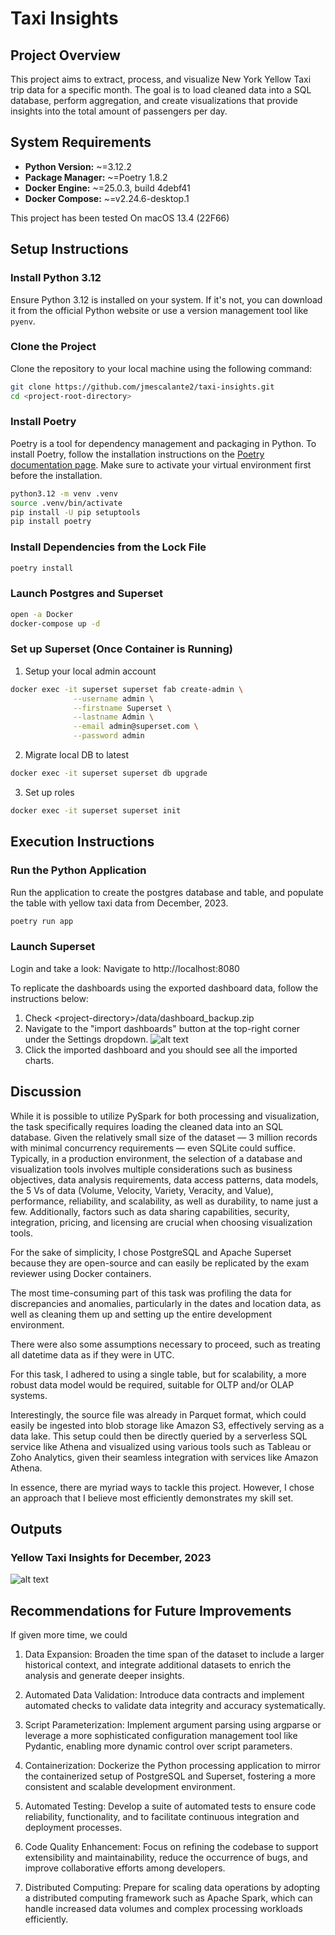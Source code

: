 # Taxi Insights

## Project Overview

This project aims to extract, process, and visualize New York Yellow Taxi trip data for a specific month. The goal is to load cleaned data into a SQL database, perform aggregation, and create visualizations that provide insights into the total amount of passengers per day.

## System Requirements

- **Python Version:** ~=3.12.2
- **Package Manager:** ~=Poetry 1.8.2
- **Docker Engine:** ~=25.0.3, build 4debf41
- **Docker Compose:** ~=v2.24.6-desktop.1

This project has been tested On macOS 13.4 (22F66)

## Setup Instructions


### Install Python 3.12

Ensure Python 3.12 is installed on your system. If it's not, you can download it from the official Python website or use a version management tool like `pyenv`.


### Clone the Project

Clone the repository to your local machine using the following command:

```bash
git clone https://github.com/jmescalante2/taxi-insights.git
cd <project-root-directory>
```

### Install Poetry

Poetry is a tool for dependency management and packaging in Python. To install Poetry, follow the installation instructions on the [Poetry documentation page](https://python-poetry.org/docs/#installation). Make sure to activate your virtual environment first before the installation.

```bash
python3.12 -m venv .venv
source .venv/bin/activate
pip install -U pip setuptools
pip install poetry
```

### Install Dependencies from the Lock File
```bash
poetry install
```

### Launch Postgres and Superset
```bash
open -a Docker
docker-compose up -d
```

### Set up Superset (Once Container is Running)
1. Setup your local admin account
```bash
docker exec -it superset superset fab create-admin \
              --username admin \
              --firstname Superset \
              --lastname Admin \
              --email admin@superset.com \
              --password admin
```
2. Migrate local DB to latest
```bash
docker exec -it superset superset db upgrade
```
3. Set up roles
```bash
docker exec -it superset superset init
```

## Execution Instructions

### Run the Python Application
Run the application to create the postgres database and table, and populate the table with yellow taxi data from December, 2023.
```bash
poetry run app
```

### Launch Superset
Login and take a look: Navigate to http://localhost:8080

To replicate the dashboards using the exported dashboard data, follow the instructions below:
1. Check &lt;project-directory&gt;/data/dashboard_backup.zip
2. Navigate to the "import dashboards" button at the top-right corner under the Settings dropdown. ![alt text](docs/superset-step2.png)
3. Click the imported dashboard and you should see all the imported charts.


## Discussion
While it is possible to utilize PySpark for both processing and visualization, the task specifically requires loading the cleaned data into an SQL database. Given the relatively small size of the dataset — 3 million records with minimal concurrency requirements — even SQLite could suffice. Typically, in a production environment, the selection of a database and visualization tools involves multiple considerations such as business objectives, data analysis requirements, data access patterns, data models, the 5 Vs of data (Volume, Velocity, Variety, Veracity, and Value), performance, reliability, and scalability, as well as durability, to name just a few. Additionally, factors such as data sharing capabilities, security, integration, pricing, and licensing are crucial when choosing visualization tools.

For the sake of simplicity, I chose PostgreSQL and Apache Superset because they are open-source and can easily be replicated by the exam reviewer using Docker containers.

The most time-consuming part of this task was profiling the data for discrepancies and anomalies, particularly in the dates and location data, as well as cleaning them up and setting up the entire development environment.

There were also some assumptions necessary to proceed, such as treating all datetime data as if they were in UTC.

For this task, I adhered to using a single table, but for scalability, a more robust data model would be required, suitable for OLTP and/or OLAP systems.

Interestingly, the source file was already in Parquet format, which could easily be ingested into blob storage like Amazon S3, effectively serving as a data lake. This setup could then be directly queried by a serverless SQL service like Athena and visualized using various tools such as Tableau or Zoho Analytics, given their seamless integration with services like Amazon Athena.

In essence, there are myriad ways to tackle this project. However, I chose an approach that I believe most efficiently demonstrates my skill set.

## Outputs
### Yellow Taxi Insights for December, 2023
![alt text](docs/yellow-taxi-insights-for-december-2023-2024-03-10T21-57-22.039Z.jpg?version%3D1710111003445)

## Recommendations for Future Improvements
If given more time, we could

1. Data Expansion: Broaden the time span of the dataset to include a larger historical context, and integrate additional datasets to enrich the analysis and generate deeper insights.

2. Automated Data Validation: Introduce data contracts and implement automated checks to validate data integrity and accuracy systematically.

3. Script Parameterization: Implement argument parsing using argparse or leverage a more sophisticated configuration management tool like Pydantic, enabling more dynamic control over script parameters.

4. Containerization: Dockerize the Python processing application to mirror the containerized setup of PostgreSQL and Superset, fostering a more consistent and scalable development environment.

5. Automated Testing: Develop a suite of automated tests to ensure code reliability, functionality, and to facilitate continuous integration and deployment processes.

6. Code Quality Enhancement: Focus on refining the codebase to support extensibility and maintainability, reduce the occurrence of bugs, and improve collaborative efforts among developers.

7. Distributed Computing: Prepare for scaling data operations by adopting a distributed computing framework such as Apache Spark, which can handle increased data volumes and complex processing workloads efficiently.

